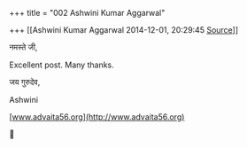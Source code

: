 +++
title = "002 Ashwini Kumar Aggarwal"

+++
[[Ashwini Kumar Aggarwal	2014-12-01, 20:29:45 [Source](https://groups.google.com/g/samskrita/c/I6fMPFGrCps)]]



नमस्ते जी,

  

Excellent post. Many thanks.

  

जय गुरुदेव,

Ashwini

[www.advaita56.org](http://www.advaita56.org)



